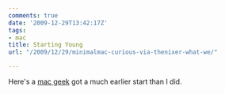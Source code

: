 ```yaml
---
comments: true
date: '2009-12-29T13:42:17Z'
tags:
- mac
title: Starting Young
url: "/2009/12/29/minimalmac-curious-via-thenixer-what-we/"

---
```

Here's a [mac geek](http://minimalmac.com/post/305714868/curious-via-thenixer-what-we-believe-in) got a much earlier start than I did.
